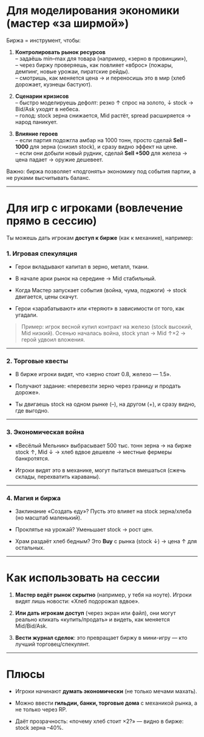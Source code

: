 # Для моделирования экономики (мастер «за ширмой»)

Биржа = инструмент, чтобы:

1. **Контролировать рынок ресурсов**  
    – задаёшь min–max для товара (например, «зерно в провинции»),  
    – через биржу проверяешь, как повлияет «вброс» (пожары, демпинг, новые урожаи, пиратские рейды).  
    – смотришь, как меняется цена → и переносишь это в мир (хлеб дорожает, кузнецы бастуют).
    
2. **Сценарии кризисов**  
    – быстро моделируешь дефолт: резко ↑ спрос на золото, ↓ stock → Bid/Ask уходят в небеса.  
    – голод: stock зерна снижается, Mid растёт, spread расширяется → народ паникует.
    
3. **Влияние героев**  
    – если партия подожгла амбар на 1000 тонн, просто сделай **Sell –1000** для зерна (снизил stock), и сразу видно эффект на цене.  
    – если они добыли новый рудник, сделай **Sell +500** для железа → цена падает → оружие дешевеет.
    

 Важно: биржа позволяет «подгонять» экономику под события партии, а не руками высчитывать баланс.

---

# Для игр с игроками (вовлечение прямо в сессию)

Ты можешь дать игрокам **доступ к бирже** (как к механике), например:

### 1. Игровая спекуляция

- Герои вкладывают капитал в зерно, металл, ткани.
    
- В начале арки рынок на середине → Mid стабильный.
    
- Когда Мастер запускает события (война, чума, поджоги) → stock двигается, цены скачут.
    
- Герои «зарабатывают» или «теряют» в зависимости от того, как угадали.
    

> Пример: игрок весной купил контракт на железо (stock высокий, Mid низкий). Осенью началась война, stock упал → Mid ↑×2 → герой удвоил вложения.

---

### 2. Торговые квесты

- В бирже игроки видят, что «зерно стоит 0.8, железо — 1.5».
    
- Получают задание: «перевезти зерно через границу и продать дороже».
    
- Ты двигаешь stock на одном рынке (–), на другом (+), и сразу видно, где выгодно.
    

---

### 3. Экономическая война

- «Весёлый Мельник» выбрасывает 500 тыс. тонн зерна → на бирже stock ↑, Mid ↓ → хлеб вдвое дешевле → местные фермеры банкротятся.
    
- Игроки видят это в механике, могут пытаться вмешаться (сжечь склады, перехватить караваны).
    

---

### 4. Магия и биржа

- Заклинание «Создать еду»? Пусть это влияет на stock зерна/хлеба (но масштаб маленький).
    
- Проклятье на урожай? Уменьшает stock → рост цен.
    
- Храм раздаёт хлеб бедным? Это **Buy** с рынка (stock ↓) → цена ↑ для остальных.
    

---

# Как использовать на сессии

1. **Мастер ведёт рынок скрытно** (например, у тебя на ноуте). Игроки видят лишь новости: «Хлеб подорожал вдвое».
    
2. **Или дать игрокам доступ** (через экран или файл), они могут реально кликать «купить/продать» и видеть, как меняется Mid/Bid/Ask.
    
3. **Вести журнал сделок**: это превращает биржу в мини-игру — кто лучший торговец/спекулянт.
    

---

# Плюсы

- Игроки начинают **думать экономически** (не только мечами махать).
    
- Можно ввести **гильдии, банки, торговые дома** с механикой рынка, а не только через RP.
    
- Даёт прозрачность: «почему хлеб стоит ×2?» — видно в бирже: stock зерна –40%.
